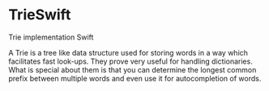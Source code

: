 # TrieSwift
Trie implementation Swift

A Trie is a tree like data structure used for storing words in a way which facilitates fast look-ups. They prove very useful for handling dictionaries. What is special about them is that you can determine the longest common prefix between multiple words and even use it for autocompletion of words.
